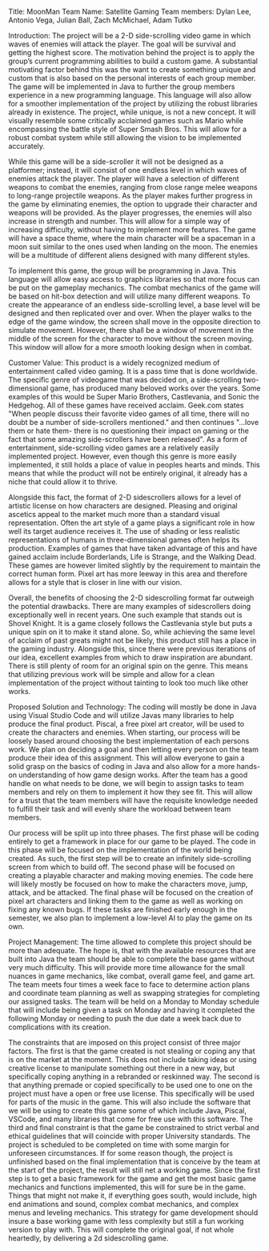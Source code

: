 Title: MoonMan
Team Name: Satellite Gaming
Team members: Dylan Lee, Antonio Vega, Julian Ball, Zach McMichael, Adam Tutko

Introduction:
The project will be a 2-D side-scrolling video game in which waves of enemies will attack the player. The goal will be survival and getting the highest score. The motivation behind the project is to apply the group’s current programming abilities to build a custom game. A substantial motivating factor behind this was the want to create something unique and custom that is also based on the personal interests of each group member. The game will be implemented in Java to further the group members experience in a new programming language. This language will also allow for a smoother implementation of the project by utilizing the robust libraries already in existence. The project, while unique, is not a new concept. It will visually resemble some critically acclaimed games such as Mario while encompassing the battle style of Super Smash Bros. This will allow for a robust combat system while still allowing the vision to be implemented accurately. 

While this game will be a side-scroller it will not be designed as a platformer; instead, it will consist of one endless level in which waves of enemies attack the player. The player will have a selection of different weapons to combat the enemies, ranging from close range melee weapons to long-range projectile weapons. As the player makes further progress in the game by eliminating enemies, the option to upgrade their character and weapons will be provided. As the player progresses, the enemies will also increase in strength and number. This will allow for a simple way of increasing difficulty, without having to implement more features. The game will have a space theme, where the main character will be a spaceman in a moon suit similar to the ones used when landing on the moon. The enemies will be a multitude of different aliens designed with many different styles. 

To implement this game, the group will be programming in Java. This language will allow easy access to graphics libraries so that more focus can be put on the gameplay mechanics. The combat mechanics of the game will be based on hit-box detection and will utilize many different weapons. To create the appearance of an endless side-scrolling level, a base level will be designed and then replicated over and over. When the player walks to the edge of the game window, the screen shall move in the opposite direction to simulate movement. However, there shall be a window of movement in the middle of the screen for the character to move without the screen moving. This window will allow for a more smooth looking design when in combat. 


Customer Value:
This product is a widely recognized medium of entertainment called video gaming. It is a pass time that is done worldwide. The specific genre of videogame that was decided on, a side-scrolling two-dimensional game, has produced many beloved works over the years. Some examples of this would be Super Mario Brothers, Castlevania, and Sonic the Hedgehog. All of these games have received acclaim. Geek.com states "When people discuss their favorite video games of all time, there will no doubt be a number of side-scrollers mentioned." and then continues "...love them or hate them- there is no questioning their impact on gaming or the fact that some amazing side-scrollers have been released". As a form of entertainment, side-scrolling video games are a relatively easily implemented project. However, even though this genre is more easily implemented, it still holds a place of value in peoples hearts and minds. This means that while the product will not be entirely original, it already has a niche that could allow it to thrive.

Alongside this fact, the format of 2-D sidescrollers allows for a level of artistic license on how characters are designed. Pleasing and original ascetics appeal to the market much more than a standard visual representation. Often the art style of a game plays a significant role in how well its target audience receives it. The use of shading or less realistic representations of humans in three-dimensional games often helps its production. Examples of games that have taken advantage of this and have gained acclaim include Borderlands, Life is Strange, and the Walking Dead. These games are however limited slightly by the requirement to maintain the correct human form. Pixel art has more leeway in this area and therefore allows for a style that is closer in line with our vision. 

Overall, the benefits of choosing the 2-D sidescrolling format far outweigh the potential drawbacks. There are many examples of sidescrollers doing exceptionally well in recent years. One such example that stands out is Shovel Knight. It is a game closely follows the Castlevania style but puts a unique spin on it to make it stand alone. So, while achieving the same level of acclaim of past greats might not be likely, this product still has a place in the gaming industry. Alongside this, since there were previous iterations of our idea, excellent examples from which to draw inspiration are abundant. There is still plenty of room for an original spin on the genre. This means that utilizing previous work will be simple and allow for a clean implementation of the project without tainting to look too much like other works. 


Proposed Solution and Technology:
The coding will mostly be done in Java using Visual Studio Code and will utilize Javas many libraries to help produce the final product. Piscal, a free pixel art creator, will be used to create the characters and enemies. When starting, our process will be loosely based around choosing the best implementation of each persons work. We plan on deciding a goal and then letting every person on the team produce their idea of this assignment. This will allow everyone to gain a solid grasp on the basics of coding in Java and also allow for a more hands-on understanding of how game design works. After the team has a good handle on what needs to be done, we will begin to assign tasks to team members and rely on them to implement it how they see fit. This will allow for a trust that the team members will have the requisite knowledge needed to fulfill their task and will evenly share the workload between team members.

Our process will be split up into three phases. The first phase will be coding entirely to get a framework in place for our game to be played. The code in this phase will be focused on the implementation of the world being created. As such, the first step will be to create an infinitely side-scrolling screen from which to build off. The second phase will be focused on creating a playable character and making moving enemies. The code here will likely mostly be focused on how to make the characters move, jump, attack, and be attacked. The final phase will be focused on the creation of pixel art characters and linking them to the game as well as working on fixing any known bugs. If these tasks are finished early enough in the semester, we also plan to implement a low-level AI to play the game on its own.

Project Management: The time allowed to complete this project should be more than adequate. The hope is, that with the available resources that are built into Java the team should be able to complete the base game without very much difficulty. This will provide more time allowance for the small nuances in game mechanics, like combat, overall game feel, and game art. The team meets four times a week face to face to determine action plans and coordinate team planning as well as swapping strategies for completing our assigned tasks. The team will be held on a Monday to Monday schedule that will include being given a task on Monday and having it completed the following Monday or needing to push the due date a week back due to complications with its creation. 

The constraints that are imposed on this project consist of three major factors. The first is that the game created is not stealing or coping any that is on the market at the moment. This does not include taking ideas or using creative license to manipulate something out there in a new way, but specifically coping anything in a rebranded or reskinned way. The second is that anything premade or copied specifically to be used one to one on the project must have a open or free use license. This specifically will be used for parts of the music in the game. This will also include the software that we will be using to create this game some of which include Java, Piscal, VSCode, and many libraries that come for free use with this software. The third and final constraint is that the game be constrained to strict verbal and ethical guidelines that will coincide with proper University standards.
The project is scheduled to be completed on time with some margin for unforeseen circumstances. If for some reason though, the project is unfinished based on the final implementation that is conceive by the team at the start of the project, the result will still net a working game. Since the first step is to get a basic framework for the game and get the most basic game mechanics and functions implemented, this will for sure be in the game. Things that might not make it, if everything goes south, would include, high end animations and sound, complex combat mechanics, and complex menus and leveling mechanics. This strategy for game development should insure a base working game with less complexity but still a fun working version to play with. This will complete the original goal, if not whole heartedly, by delivering a 2d sidescrolling game.

